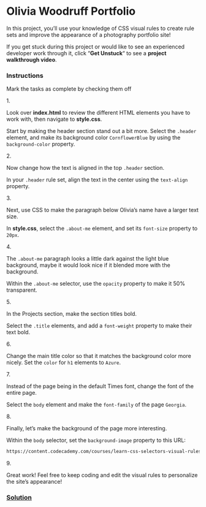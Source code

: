# Olivia Woodruff Portfolio

In this project, you’ll use your knowledge of CSS visual rules to create
rule sets and improve the appearance of a photography portfolio site!

If you get stuck during this project or would like to see an experienced
developer work through it, click “**Get Unstuck**“ to see a **project
walkthrough video**.

### Instructions

Mark the tasks as complete by checking them off

1\.

Look over **index.html** to review the different HTML elements you have
to work with, then navigate to **style.css**.

Start by making the header section stand out a bit more. Select the
`.header` element, and make its background color `CornflowerBlue` by
using the `background-color` property.

2\.

Now change how the text is aligned in the top `.header` section.

In your `.header` rule set, align the text in the center using the
`text-align` property.

3\.

Next, use CSS to make the paragraph below Olivia’s name have a larger
text size.

In **style.css**, select the `.about-me` element, and set its
`font-size` property to `20px`.

4\.

The `.about-me` paragraph looks a little dark against the light blue
background, maybe it would look nice if it blended more with the
background.

Within the `.about-me` selector, use the `opacity` property to make it
50% transparent.

5\.

In the Projects section, make the section titles bold.

Select the `.title` elements, and add a `font-weight` property to make
their text bold.

6\.

Change the main title color so that it matches the background color more
nicely. Set the `color` for `h1` elements to `Azure`.

7\.

Instead of the page being in the default Times font, change the font of
the entire page.

Select the `body` element and make the `font-family` of the page
`Georgia`.

8\.

Finally, let’s make the background of the page more interesting.

Within the `body` selector, set the `background-image` property to this
URL:

``` html
https://content.codecademy.com/courses/learn-css-selectors-visual-rules/hypnotize_bg.png
```

9\.

Great work! Feel free to keep coding and edit the visual rules to
personalize the site’s appearance!

### [Solution](https://datttrian.github.io/codecademy/fundamentals-of-css/css-selectors-1/index.html)
